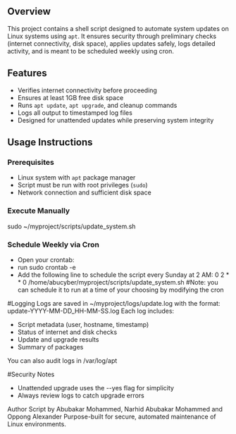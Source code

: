 
## Overview
This project contains a shell script designed to automate system updates on Linux systems using `apt`. It ensures security through preliminary checks (internet connectivity, disk space), applies updates safely, logs detailed activity, and is meant to be scheduled weekly using cron.

## Features
- Verifies internet connectivity before proceeding
- Ensures at least 1GB free disk space
- Runs `apt update`, `apt upgrade`, and cleanup commands
- Logs all output to timestamped log files
- Designed for unattended updates while preserving system integrity

## Usage Instructions

### Prerequisites
- Linux system with `apt` package manager
- Script must be run with root privileges (`sudo`)
- Network connection and sufficient disk space

### Execute Manually
sudo ~/myproject/scripts/update_system.sh

### Schedule Weekly via Cron
- Open your crontab:
- run sudo crontab -e
- Add the following line to schedule the script every Sunday at 2 AM:
0 2 * * 0 /home/abucyber/myproject/scripts/update_system.sh
#Note:  you can schedule it to run at a time of your choosing by modifying the cron

#Logging
Logs are saved in ~/myproject/logs/update.log with the format:
update-YYYY-MM-DD_HH-MM-SS.log
Each log includes:
- Script metadata (user, hostname, timestamp)
- Status of internet and disk checks
- Update and upgrade results
- Summary of packages

You can also audit logs in /var/log/apt

#Security Notes
- Unattended upgrade uses the --yes flag for simplicity
- Always review logs to catch upgrade errors


Author
Script by Abubakar Mohammed, Narhid Abubakar Mohammed and Oppong Alexander
Purpose-built for secure, automated maintenance of Linux environments.
